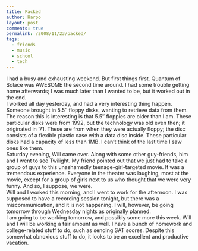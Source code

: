 ```yaml
---
title: Packed
author: Harpo
layout: post
comments: true
permalink: /2008/11/23/packed/
tags:
  - friends
  - music
  - school
  - tech
---
```

I had a busy and exhausting weekend. But first things first. Quantum of Solace was AWESOME the second time around. I had some trouble getting home afterwards; I was much later than I wanted to be, but it worked out in the end.  
I worked all day yesterday, and had a very interesting thing happen. Someone brought in 5.5&#8243; floppy disks, wanting to retrieve data from them. The reason this is interesting is that 5.5&#8243; floppies are older than I am. These particular disks were from 1992, but the technology was old even then; it originated in &#8217;71. These are from when they were actually floppy; the disc consists of a flexible plastic case with a data disc inside. These particular disks had a capacity of less than 1MB. I can&#8217;t think of the last time I saw ones like them.  
Saturday evening, Will came over. Along with some other guy-friends, him and I went to see Twilight. My friend pointed out that we just had to take a group of guys to this unashamedly teenage-girl-targeted movie. It was a tremendous experience. Everyone in the theater was laughing, most at the movie, except for a group of girls next to us who thought that we were very funny. And so, I suppose, we were.  
Will and I worked this morning, and I went to work for the afternoon. I was supposed to have a recording session tonight, but there was a miscommunication, and it is not happening. I will, however, be going tomorrow through Wednesday nights as originally planned.  
I am going to be working tomorrow, and possibly some more this week. Will and I will be working a fair amount as well. I have a bunch of homework and college-related stuff to do, such as sending SAT scores. Despite this somewhat obnoxious stuff to do, it looks to be an excellent and productive vacation.